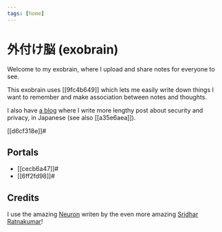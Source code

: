 ```yaml
---
tags: [home]
---
```


# 外付け脳 (exobrain)

Welcome to my exobrain, where I upload and share notes for everyone to see.

This exobrain uses [[9fc4b649]] which lets me easily write down things I
want to remember and make association between notes and thoughts.

I also have [a blog](https://www.cyberflamingo.net/) where I write more
lengthy post about security and privacy, in Japanese (see also
[[a35e6aea]]).

[[d6cf318e]]#

## Portals

* [[cecb6a47]]#
* [[6ff2fd98]]#

## Credits

I use the amazing [Neuron](https://neuron.zettel.page/) writen by the even
more amazing [Sridhar Ratnakumar](https://www.srid.ca/)!
